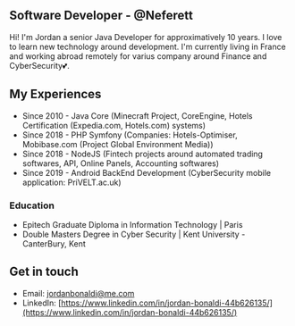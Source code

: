 ## Software Developer - @Neferett

Hi! I'm Jordan a senior Java Developer for approximatively 10 years. I love to learn new technology around development. I'm currently living in France and working abroad remotely for varius company around Finance and CyberSecurity💕.

## My Experiences

- Since 2010 - Java Core (Minecraft Project, CoreEngine, Hotels Certification (Expedia.com, Hotels.com) systems)
- Since 2018 - PHP Symfony (Companies: Hotels-Optimiser, Mobibase.com (Project Global Environment Media))
- Since 2018 - NodeJS (Fintech projects around automated trading softwares, API, Online Panels, Accounting softwares)
- Since 2019 - Android BackEnd Development (CyberSecurity mobile application: PriVELT.ac.uk)

### Education

- Epitech Graduate Diploma in Information Technology | Paris 
- Double Masters Degree in Cyber Security | Kent University - CanterBury, Kent

## Get in touch

- Email: jordanbonaldi@me.com
- LinkedIn: [https://www.linkedin.com/in/jordan-bonaldi-44b626135/](https://www.linkedin.com/in/jordan-bonaldi-44b626135/)
